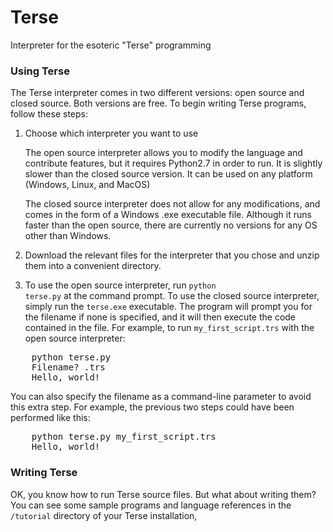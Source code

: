 Terse
=====
Interpreter for the esoteric "Terse" programming 

<h3>Using Terse</h3>

The Terse interpreter comes in two different versions: open source and closed source. Both versions are free. To begin writing Terse programs, follow these steps:

1. Choose which interpreter you want to use

    The open source interpreter allows you to modify the language and contribute features, but it requires Python2.7 in 
    order to run. It is slightly slower than the closed source version. It can be used on any platform (Windows, Linux,       and MacOS)
    
    The closed source interpreter does not allow for any modifications, and comes in the form of a Windows .exe executable
    file. Although it runs faster than the open source, there are currently no versions for any OS other than Windows.
    
2. Download the relevant files for the interpreter that you chose and unzip them into a convenient directory.
3. To use the open source interpreter, run <code>python terse.py</code> at the command prompt. To use the closed source interpreter, simply run the <code>terse.exe</code> executable. The program will prompt you for the filename if none is specified, and it will then execute the code contained in the file. For example, to run <code>my_first_script.trs</code> with the open source interpreter:
<pre>
    python terse.py
    Filename? .trs
    Hello, world!
</pre>
You can also specify the filename as a command-line parameter to avoid this extra step. For example, the previous two steps could have been performed like this:
<pre>
    python terse.py my_first_script.trs
    Hello, world!
</pre>

<h3>Writing Terse</h3>
OK, you know how to run Terse source files. But what about writing them? You can see some sample programs and language references in the <code>/tutorial</code> directory of your Terse installation, 
